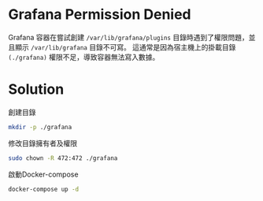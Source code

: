 # Grafana Permission Denied
Grafana 容器在嘗試創建 `/var/lib/grafana/plugins` 目錄時遇到了權限問題，並且顯示 `/var/lib/grafana` 目錄不可寫。
這通常是因為宿主機上的掛載目錄 `(./grafana)` 權限不足，導致容器無法寫入數據。
# Solution
創建目錄
```sh
mkdir -p ./grafana
```
修改目錄擁有者及權限
```sh
sudo chown -R 472:472 ./grafana
```
啟動Docker-compose
```sh
docker-compose up -d
```
